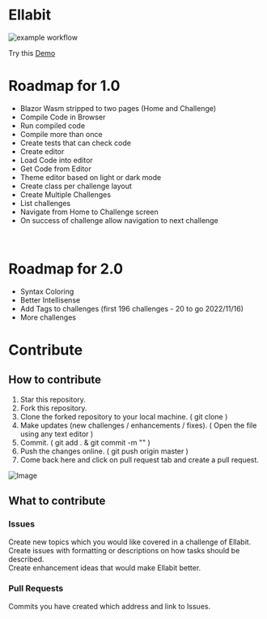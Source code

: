 # Ellabit

![example workflow](https://github.com/kevmoens/Ellabit/actions/workflows/dotnet.yml/badge.svg)

Try this
<a href="https://kevmoens.github.io/Ellabit/">Demo</a>

# Roadmap for 1.0
<ul>
<li>Blazor Wasm stripped to two pages (Home and Challenge)</li>
<li>Compile Code in Browser</li>
<li>Run compiled code</li>
<li>Compile more than once</li>
<li>Create tests that can check code</li>
<li>Create editor</li>
<li>Load Code into editor</li>
<li>Get Code from Editor</li>
<li>Theme editor based on light or dark mode</li>
<li>Create class per challenge layout</li>
<li>Create Multiple Challenges</li>
<li>List challenges</li>
<li>Navigate from Home to Challenge screen</li>
<li>On success of challenge allow navigation to next challenge</li>
</ul>
<br/>


# Roadmap for 2.0
<ul>
  <li>Syntax Coloring</li>
  <li>Better Intellisense</li>
  <li>Add Tags to challenges (first 196 challenges - 20 to go 2022/11/16)</li>
  <li>More challenges</li>
</ul>

# Contribute
## How to contribute

1. Star this repository.
2. Fork this repository.
3. Clone the forked repository to your local machine. ( git clone <URL to cloned repository> )
4. Make updates (new challenges / enhancements / fixes). ( Open the file using any text editor )
5. Commit. ( git add . & git commit -m "<description>" )
6. Push the changes online. ( git push origin master )
7. Come back here and click on pull request tab and create a pull request.

![Image](https://static.vecteezy.com/system/resources/previews/000/400/849/non_2x/people-making-a-to-do-list-illustration-vector.jpg)

## What to contribute
### Issues
Create new topics which you would like covered in a challenge of Ellabit.<br/>
Create issues with formatting or descriptions on how tasks should be described.<br/>
Create enhancement ideas that would make Ellabit better.<br/>

### Pull Requests
Commits you have created which address and link to Issues.
